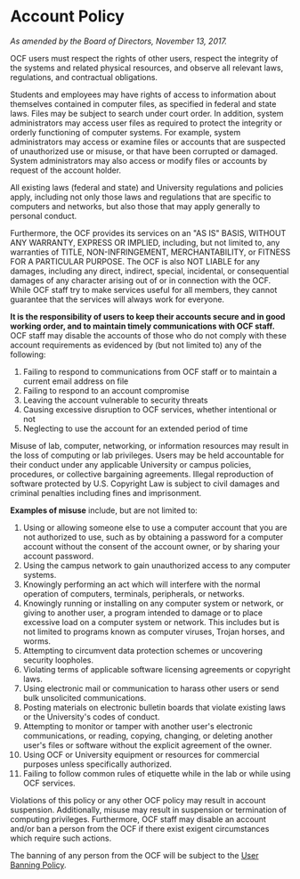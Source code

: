 # Account Policy

*As amended by the Board of Directors, November 13, 2017.*

OCF users must respect the rights of other users, respect the integrity of the systems and related physical resources, and observe all relevant laws, regulations, and contractual obligations.

Students and employees may have rights of access to information about themselves contained in computer files, as specified in federal and state laws. Files may be subject to search under court order. In addition, system administrators may access user files as required to protect the integrity or orderly functioning of computer systems. For example, system administrators may access or examine files or accounts that are suspected of unauthorized use or misuse, or that have been corrupted or damaged. System administrators may also access or modify files or accounts by request of the account holder.

All existing laws (federal and state) and University regulations and policies apply, including not only those laws and regulations that are specific to computers and networks, but also those that may apply generally to personal conduct.

Furthermore, the OCF provides its services on an "AS IS" BASIS, WITHOUT ANY WARRANTY, EXPRESS OR IMPLIED, including, but not limited to, any warranties of TITLE, NON-INFRINGEMENT, MERCHANTABILITY, or FITNESS FOR A PARTICULAR PURPOSE. The OCF is also NOT LIABLE for any damages, including any direct, indirect, special, incidental, or consequential damages of any character arising out of or in connection with the OCF. While OCF staff try to make services useful for all members, they cannot guarantee that the services will always work for everyone.

**It is the responsibility of users to keep their accounts secure and in good working order, and to maintain timely communications with OCF staff.** OCF staff may disable the accounts of those who do not comply with these account requirements as evidenced by (but not limited to) any of the following:


1. Failing to respond to communications from OCF staff or to maintain a current email address on file
2. Failing to respond to an account compromise
3. Leaving the account vulnerable to security threats
4. Causing excessive disruption to OCF services, whether intentional or not
5. Neglecting to use the account for an extended period of time


Misuse of lab, computer, networking, or information resources may result in the loss of computing or lab privileges. Users may be held accountable for their conduct under any applicable University or campus policies, procedures, or collective bargaining agreements. Illegal reproduction of software protected by U.S. Copyright Law is subject to civil damages and criminal penalties including fines and imprisonment.

**Examples of misuse** include, but are not limited to:


 1. Using or allowing someone else to use a computer account that you are not authorized to use, such as by obtaining a password for a computer account without the consent of the account owner, or by sharing your account password.
 2. Using the campus network to gain unauthorized access to any computer systems.
 3. Knowingly performing an act which will interfere with the normal operation of computers, terminals, peripherals, or networks.
 4. Knowingly running or installing on any computer system or network, or giving to another user, a program intended to damage or to place excessive load on a computer system or network. This includes but is not limited to programs known as computer viruses, Trojan horses, and worms.
 5. Attempting to circumvent data protection schemes or uncovering security loopholes.
 6. Violating terms of applicable software licensing agreements or copyright laws.
 7. Using electronic mail or communication to harass other users or send bulk unsolicited communications.
 8. Posting materials on electronic bulletin boards that violate existing laws or the University's codes of conduct.
 9. Attempting to monitor or tamper with another user's electronic communications, or reading, copying, changing, or deleting another user's files or software without the explicit agreement of the owner.
10. Using OCF or University equipment or resources for commercial purposes unless specifically authorized.
11. Failing to follow common rules of etiquette while in the lab or while using OCF services.


Violations of this policy or any other OCF policy may result in account suspension. Additionally, misuse may result in suspension or termination of computing privileges. Furthermore, OCF staff may disable an account and/or ban a person from the OCF if there exist exigent circumstances which require such actions.

The banning of any person from the OCF will be subject to the [User Banning Policy](https://www.ocf.berkeley.edu/docs/membership/banning/).